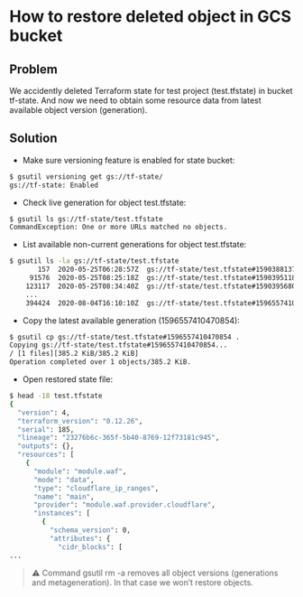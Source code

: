 # How to restore deleted object in GCS bucket

## Problem
We accidently deleted Terraform state for test project (test.tfstate) in bucket tf-state. And now we need to obtain some resource data from latest available object version (generation).

## Solution
- Make sure versioning feature is enabled for state bucket:
```sh
$ gsutil versioning get gs://tf-state/
gs://tf-state: Enabled
```

- Check live generation for object test.tfstate:
```sh
$ gsutil ls gs://tf-state/test.tfstate
CommandException: One or more URLs matched no objects.
```

- List available non-current generations for object test.tfstate:
```sh
$ gsutil ls -la gs://tf-state/test.tfstate
       157  2020-05-25T06:28:57Z  gs://tf-state/test.tfstate#1590388137129660  metageneration=1
     91576  2020-05-25T08:25:18Z  gs://tf-state/test.tfstate#1590395118548302  metageneration=1
    123117  2020-05-25T08:34:40Z  gs://tf-state/test.tfstate#1590395680684896  metageneration=1
    ...
    394424  2020-08-04T16:10:10Z  gs://tf-state/test.tfstate#1596557410470854  metageneration=1
```

- Copy the latest available generation (1596557410470854):
```sh
$ gsutil cp gs://tf-state/test.tfstate#1596557410470854 .
Copying gs://tf-state/test.tfstate#1596557410470854...
/ [1 files][385.2 KiB/385.2 KiB]
Operation completed over 1 objects/385.2 KiB.
```

- Open restored state file:
```sh
$ head -18 test.tfstate
{
  "version": 4,
  "terraform_version": "0.12.26",
  "serial": 185,
  "lineage": "23276b6c-365f-5b40-8769-12f73181c945",
  "outputs": {},
  "resources": [
    {
      "module": "module.waf",
      "mode": "data",
      "type": "cloudflare_ip_ranges",
      "name": "main",
      "provider": "module.waf.provider.cloudflare",
      "instances": [
        {
          "schema_version": 0,
          "attributes": {
            "cidr_blocks": [
...

```
> :warning:
Command gsutil rm -a removes all object versions (generations and metageneration). In that case we won’t restore objects.
